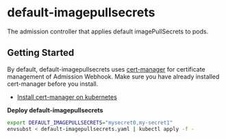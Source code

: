 # default-imagepullsecrets

The admission controller that applies default imagePullSecrets to pods.

## Getting Started

By default, default-imagepullsecrets uses
[cert-manager](https://cert-manager.io/docs/) for certificate management of
Admission Webhook. Make sure you have already installed cert-manager before you
install.

- [Install cert-manager on kubernetes](https://cert-manager.io/docs/installation/)

**Deploy default-imagepullsecrets**
```sh
export DEFAULT_IMAGEPULLSECRETS="mysecret0,my-secret1"
envsubst < default-imagepullsecrets.yaml | kubectl apply -f -
```
